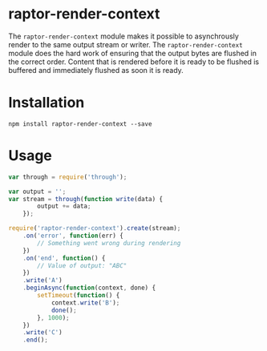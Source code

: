 raptor-render-context
=====================
The `raptor-render-context` module makes it possible to asynchrously render to the same output stream or writer. The `raptor-render-context` module does the hard work of ensuring that the output bytes are flushed in the correct order. Content that is rendered before it is ready to be flushed is buffered and immediately flushed as soon it is ready.

# Installation

```
npm install raptor-render-context --save
```

# Usage

```javascript
var through = require('through');

var output = '';
var stream = through(function write(data) {
        output += data;
    });

require('raptor-render-context').create(stream);
    .on('error', function(err) {
        // Something went wrong during rendering
    })
    .on('end', function() {
        // Value of output: "ABC"
    })
    .write('A')
    .beginAsync(function(context, done) {
        setTimeout(function() {
            context.write('B');
            done();
        }, 1000);
    })
    .write('C')
    .end();
```
